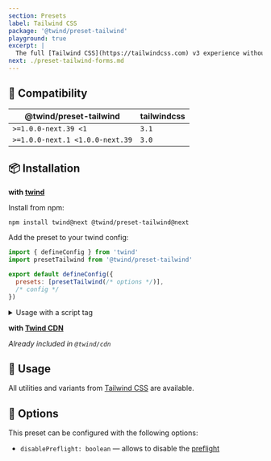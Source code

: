 ```yaml
---
section: Presets
label: Tailwind CSS
package: '@twind/preset-tailwind'
playground: true
excerpt: |
  The full [Tailwind CSS](https://tailwindcss.com) v3 experience without any build step right in the browser or any other environment like Node.js, deno, workers, ...
next: ./preset-tailwind-forms.md
---
```


## 🤝 Compatibility

| @twind/preset-tailwind          | tailwindcss |
| ------------------------------- | ----------- |
| `>=1.0.0-next.39 <1`            | `3.1`       |
| `>=1.0.0-next.1 <1.0.0-next.39` | `3.0`       |

## 📦 Installation

**with [twind](https://github.com/tw-in-js/twind/tree/next/packages/twind)**

Install from npm:

```sh
npm install twind@next @twind/preset-tailwind@next
```

Add the preset to your twind config:

```js title="twind.config.js"
import { defineConfig } from 'twind'
import presetTailwind from '@twind/preset-tailwind'

export default defineConfig({
  presets: [presetTailwind(/* options */)],
  /* config */
})
```

<details><summary>Usage with a script tag</summary>

```html
<head>
  <script
    src="https://cdn.jsdelivr.net/combine/npm/twind@next,npm/@twind/preset-tailwind@next"
    crossorigin
  ></script>
  <script>
    twind.install({
      presets: [twind.presetTailwind(/* options */)],
      /* config */
    })
  </script>
</head>
```

</details>

**with [Twind CDN](./installation#twind-cdn)**

_Already included in `@twind/cdn`_

## 🙇 Usage

All utilities and variants from [Tailwind CSS](https://tailwindcss.com) are available.

## 🔧 Options

This preset can be configured with the following options:

- `disablePreflight: boolean` — allows to disable the [preflight](https://tailwindcss.com/docs/preflight)
